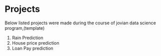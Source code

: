 # Projects
Below listed projects were made during the course of jovian data science program,(template)
1. Rain Prediction
2. House price prediction
3. Loan Pay prediction
